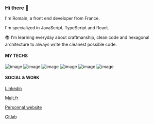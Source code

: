 ### Hi there 👋

I'm Romain, a front end developer from France.

I'm specialized in JavaScript, TypeScript and React.

📚 I'm learning everyday about craftmanship, clean code and hexagonal architecture to always write the cleanest possible code.

#### MY TECHS 
![image](https://user-images.githubusercontent.com/68992798/114865723-82884500-9da7-11eb-9dd4-fa9df9a782e1.png)
![image](https://user-images.githubusercontent.com/68992798/114865743-8b791680-9da7-11eb-8338-201bcd4b1557.png)
![image](https://user-images.githubusercontent.com/68992798/114865762-93d15180-9da7-11eb-8984-20ea60e68452.png)
![image](https://user-images.githubusercontent.com/68992798/114865776-99c73280-9da7-11eb-9f9b-1feeb4679b27.png)
![image](https://user-images.githubusercontent.com/68992798/114865788-9e8be680-9da7-11eb-9ccf-43c03f2aaa1d.png)
![image](https://user-images.githubusercontent.com/68992798/114865815-a51a5e00-9da7-11eb-9c76-a2fd37e3a02b.png)


#### SOCIAL & WORK
<a href="https://www.linkedin.com/in/romain-desson-935466168/">Linkedin</a>

<a href ="https://www.malt.fr/profile/romaindesson">Malt.fr</a>

<a href ="https://wetotech.com/">Personnal website</a>

<a href="https://gitlab.com/astrachain-dev-team/dot/-/merge_requests?scope=all&state=merged">Gitlab</a>
